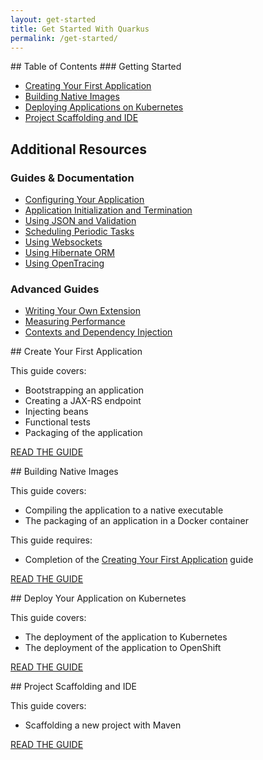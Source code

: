 ```yaml
---
layout: get-started
title: Get Started With Quarkus
permalink: /get-started/
---
```


<div class="grid__item width-4-12 hide-mobile toc" markdown="1">
## Table of Contents
### Getting Started

 - [Creating Your First Application]({{site.baseurl}}/guides/getting-started-guide)
 - [Building Native Images]({{site.baseurl}}/guides/building-native-image-guide)
 - [Deploying Applications on Kubernetes]({{site.baseurl}}/guides/kubernetes-guide)
 - [Project Scaffolding and IDE]({{site.baseurl}}/guides/ide-configuration)


## Additional Resources
### Guides & Documentation

- [Configuring Your Application]({{site.baseurl}}/guides/application-configuration-guide)
- [Application Initialization and Termination]({{site.baseurl}}/guides/application-lifecycle-events-guide)
- [Using JSON and Validation]({{site.baseurl}}/guides/json-and-validation-guide)
- [Scheduling Periodic Tasks]({{site.baseurl}}/guides/scheduled-guide)
- [Using Websockets]({{site.baseurl}}/guides/websocket-guide)
- [Using Hibernate ORM]({{site.baseurl}}/guides/hibernate-orm-guide)
- [Using OpenTracing]({{site.baseurl}}/guides/opentracing-guide)

### Advanced Guides

- [Writing Your Own Extension]({{site.baseurl}}/guides/extension-authors-guide)
- [Measuring Performance]({{site.baseurl}}/guides/performance-measure)
- [Contexts and Dependency Injection]({{site.baseurl}}/guides/cdi-reference)

</div>
<div class="grid__item width-8-12 width-12-12-m gs-content">
<div class="guide-item" markdown="1">
## Create Your First Application

This guide covers:
- Bootstrapping an application
- Creating a JAX-RS endpoint
- Injecting beans
- Functional tests
- Packaging of the application

<a href="{{site.baseurl}}/guides/getting-started-guide" class="button-cta secondary">READ THE GUIDE</a>
</div>

<div class="guide-item" markdown="1">
## Building Native Images

This guide covers:
- Compiling the application to a native executable
- The packaging of an application in a Docker container

This guide requires:
- Completion of the [Creating Your First Application]({{site.baseurl}}/guides/getting-started-guide) guide

<a href="{{site.baseurl}}/guides/building-native-image-guide" class="button-cta secondary">READ THE GUIDE</a>
</div>

<div class="guide-item" markdown="1">
## Deploy Your Application on Kubernetes

This guide covers:
- The deployment of the application to Kubernetes
- The deployment of the application to OpenShift

<a href="{{site.baseurl}}/guides/kubernetes-guide" class="button-cta secondary">READ THE GUIDE</a>
</div>

<div class="guide-item" markdown="1">
## Project Scaffolding and IDE

This guide covers:
- Scaffolding a new project with Maven

<a href="{{site.baseurl}}/guides/ide-configuration" class="button-cta secondary">READ THE GUIDE</a>
</div>

</div>
